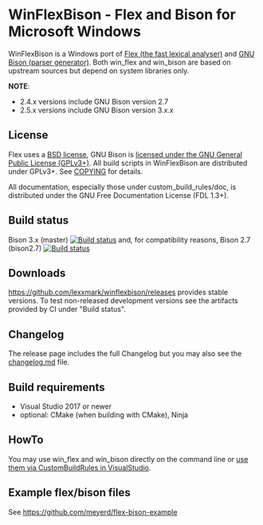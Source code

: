 # WinFlexBison - Flex and Bison for Microsoft Windows

WinFlexBison is a Windows port of [Flex (the fast lexical analyser)](https://github.com/westes/flex/) and [GNU Bison (parser generator)](https://www.gnu.org/software/bison/).
Both win_flex and win_bison are based on upstream sources but depend on system libraries only.

**NOTE**:
* 2.4.x versions include GNU Bison version 2.7
* 2.5.x versions include GNU Bison version 3.x.x

## License
Flex uses a [BSD license](flex/src/COPYING), GNU Bison is [licensed under the GNU General Public License (GPLv3+)](bison/src/COPYING).
All build scripts in WinFlexBison are distributed under GPLv3+. See [COPYING](COPYING) for details.

All documentation, especially those under custom_build_rules/doc, is distributed under the GNU Free Documentation License (FDL 1.3+).

## Build status
Bison 3.x (master) [![Build status](https://ci.appveyor.com/api/projects/status/58lcjnr0mb9uc8c8/branch/master?svg=true)](https://ci.appveyor.com/project/lexxmark/winflexbison/branch/master) and, for compatibility reasons, Bison 2.7 (bison2.7) [![Build status](https://ci.appveyor.com/api/projects/status/58lcjnr0mb9uc8c8/branch/bison2.7?svg=true)](https://ci.appveyor.com/project/lexxmark/winflexbison/branch/bison2.7)

## Downloads
https://github.com/lexxmark/winflexbison/releases provides stable versions.
To test non-released development versions see the artifacts provided by CI under "Build status".

## Changelog
The release page includes the full Changelog but you may also see the [changelog.md](changelog.md) file.

## Build requirements
* Visual Studio 2017 or newer
* optional: CMake (when building with CMake), Ninja

## HowTo
You may use win_flex and win_bison directly on the command line or [use them via CustomBuildRules in VisualStudio](custom_build_rules/README.md).

## Example flex/bison files
See https://github.com/meyerd/flex-bison-example
